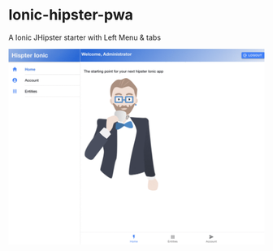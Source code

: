 # Ionic-hipster-pwa
  A Ionic JHipster starter with Left Menu & tabs   <div>     <img src="src/assets/ionic4-hispter-pwa.gif" alt="Ionic4-pwa-jhispter" > </div>
